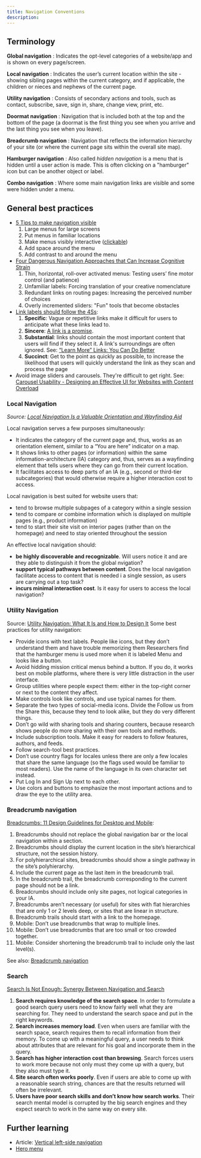```yaml
---
title: Navigation Conventions
description: 
---
```


## Terminology
**Global navigation**
: Indicates the opt-level categories of a website/app and is shown on every page/screen.

**Local navigation**
: Indicates the user’s current location within the site - showing sibling pages within the current category, and if applicable, the children or nieces and nephews of the current page.

**Utility navigation**
: Consists of secondary actions and tools, such as contact, subscribe, save, sign in, share, change view, print, etc.

**Doormat navigation**
: Navigation that is included both at the top and the bottom of the page (a doormat is the first thing you see when you arrive and the last thing you see when you leave).

**Breadcrumb navigation**
: Navigation that reflects the information hierarchy of your site (or where the current page sits within the overall site map).

**Hamburger navigation**
: Also called _hidden navigation_ is a menu that is hidden until a user action is made. This is often clicking on a "hamburger" icon but can be another object or label.

**Combo navigation**
: Where some main navigation links are visible and some were hidden under a menu.

## General best practices
- [5 Tips to make navigation visible](https://www.nngroup.com/videos/navigation-menu-visibility/)
    1. Large menus for large screens
    2. Put menus in familiar locations
    3. Make menus visibly interactive ([clickable](https://www.nngroup.com/articles/clickable-elements/))
    4. Add space around the menu
    5. Add contrast to and around the menu
- [Four Dangerous Navigation Approaches that Can Increase Cognitive Strain](https://www.nngroup.com/articles/navigation-cognitive-strain/)
    1. Thin, horizontal, roll-over activated menus: Testing users’ fine motor control (and patience)
    2. Unfamiliar labels: Forcing translation of your creative nomenclature
    3. Redundant links on routing pages: Increasing the perceived number of choices
    4. Overly incremented sliders: "Fun" tools that become obstacles
- [Link labels should follow the 4Ss](https://www.nngroup.com/articles/better-link-labels/):
    1. **Specific**: Vague or repetitive links make it difficult for users to anticipate what these links lead to.
    2. **Sincere**: [A link is a promise](https://www.nngroup.com/articles/link-promise/).
    3. **Substantial**: links should contain the most important content that users will find if they select it. A link's surroundings are often ignored. See: [“Learn More” Links: You Can Do Better](https://www.nngroup.com/articles/learn-more-links/)
    4. **Succinct**: Get to the point as quickly as possible, to increase the likelihood that users will quickly understand the link as they scan and process the page
- Avoid image sliders and carousels. They're difficult to get right. See: [Carousel Usability - Designing an Effective UI for Websites with Content Overload](https://www.nngroup.com/articles/designing-effective-carousels/)

### Local Navigation
_Source: [Local Navigation Is a Valuable Orientation and Wayfinding Aid](https://www.nngroup.com/articles/local-navigation/)_

Local navigation serves a few purposes simultaneously:
- It indicates the category of the current page and, thus, works as an orientation element, similar to a “You are here” indicator on a map.
- It shows links to other pages (or information) within the same information-architecture (IA) category and, thus, serves as a wayfinding element that tells users where they can go from their current location.
- It facilitates access to deep parts of an IA (e.g., second or third-tier subcategories) that would otherwise require a higher interaction cost to access.

Local navigation is best suited for website users that:
- tend to browse multiple subpages of a category within a single session
- tend to compare or combine information which is displayed on multiple pages (e.g., product information)
- tend to start their site visit on interior pages (rather than on the homepage) and need to stay oriented throughout the session

An effective local navigation should:
- **be highly discoverable and recognizable**. Will users notice it and are they able to distinguish it from the global nvigation?
- **support typical pathways between content**. Does the local navigation facilitate access to content that is needed i a single session, as users are carrying out a top task?
- **incurs minimal interaction cost**. Is it easy for users to access the local navigation?

### Utility Navigation
Source: [Utility Navigation: What It Is and How to Design It](https://www.nngroup.com/articles/utility-navigation/)
Some best practices for utility navigation:
- Provide icons with text labels. People like icons, but they don’t understand them and have trouble memorizing them Researchers find that the hamburger menu is used more when it is labeled Menu and looks like a button.
- Avoid hidding mission critical menus behind a button. If you do, it works best on mobile platforms, where there is very little distraction in the user interface.
- Group utilities where people expect them: either in the top-right corner or next to the content they affect.
- Make controls look like controls, and use typical names for them.
- Separate the two types of social-media icons. Divide the Follow us from the Share this, because they tend to look alike, but they do very different things.
- Don’t go wild with sharing tools and sharing counters, because research shows people do more sharing with their own tools and methods.
- Include subscription tools. Make it easy for readers to follow features, authors, and feeds.
- Follow search-tool best practices.
- Don’t use country flags for locales unless there are only a few locales that share the same language (so the flags used would be familiar to most readers). Use the name of the language in its own character set instead.
- Put Log In and Sign Up next to each other.
- Use colors and buttons to emphasize the most important actions and to draw the eye to the utility area.

### Breadcrumb navigation
[Breadcrumbs: 11 Design Guidelines for Desktop and Mobile](https://www.nngroup.com/articles/breadcrumbs/):
1. Breadcrumbs should not replace the global navigation bar or the local navigation within a section.
2. Breadcrumbs should display the current location in the site’s hierarchical structure, not the session history.
3. For polyhierarchical sites, breadcrumbs should show a single pathway in the site’s polyhierarchy.
4. Include the current page as the last item in the breadcrumb trail.
5. In the breadcrumb trail, the breadcrumb corresponding to the current page should not be a link. 
6. Breadcrumbs should include only site pages, not logical categories in your IA.
7. Breadcrumbs aren’t necessary (or useful) for sites with flat hierarchies that are only 1 or 2 levels deep, or sites that are linear in structure.
8. Breadcrumb trails should start with a link to the homepage.
9. Mobile: Don’t use breadcrumbs that wrap to multiple lines.
10. Mobile: Don’t use breadcrumbs that are too small or too crowded together.
11. Mobile: Consider shortening the breadcrumb trail to include only the last level(s).

See also: [Breadcrumb navigation](https://www.nngroup.com/articles/breadcrumbs/)

### Search
[Search Is Not Enough: Synergy Between Navigation and Search](https://www.nngroup.com/articles/search-not-enough/)
1. **Search requires knowledge of the search space**. In order to formulate a good search query users need to know fairly well what they are searching for. They need to understand the search space and put in the right keywords.
2. **Search increases memory load**. Even when users are familiar with the search space, search requires them to recall information from their memory. To come up with a meaningful query, a user needs to think about attributes that are relevant for his goal and incorporate them in the query.
3. **Search has higher interaction cost than browsing**. Search forces users to work more because not only must they come up with a query, but they also must type it.
4. **Site search often works poorly**. Even if users are able to come up with a reasonable search string, chances are that the results returned will often be irrelevant.
5. **Users have poor search skills and don’t know how search works**. Their search mental model is corrupted by the big search engines and they expect search to work in the same way on every site.

## Further learning
- Article: [Vertical left-side navigation](https://www.nngroup.com/articles/vertical-nav/)
- [Hero menu](https://www.nngroup.com/articles/mega-menus-work-well/)